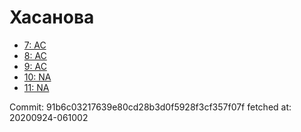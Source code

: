 # Хасанова
- [7: AC](7.md)
- [8: AC](8.md)
- [9: AC](9.md)
- [10: NA](10.md)
- [11: NA](11.md)

Commit: 91b6c03217639e80cd28b3d0f5928f3cf357f07f
 fetched at: 20200924-061002
